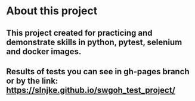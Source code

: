 # About this project

## This project created for practicing and demonstrate skills in python, pytest, selenium and docker images.
## Results of tests you can see in gh-pages branch or by the link: https://slnjke.github.io/swgoh_test_project/
